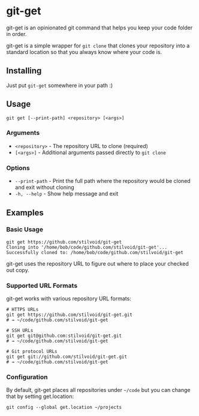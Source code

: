# git-get

git-get is an opinionated git command that helps you keep your code folder in order.

git-get is a simple wrapper for `git clone` that clones your repository into a standard location so that you always know where your code is.

## Installing

Just put `git-get` somewhere in your path :)

## Usage

```
git get [--print-path] <repository> [<args>]
```

### Arguments

- `<repository>` - The repository URL to clone (required)
- `[<args>]` - Additional arguments passed directly to `git clone`

### Options

- `--print-path` - Print the full path where the repository would be cloned and exit without cloning
- `-h, --help` - Show help message and exit

## Examples

### Basic Usage

```shell
git get https://github.com/stilvoid/git-get
Cloning into '/home/bob/code/github.com/stilvoid/git-get'...
Successfully cloned to: /home/bob/code/github.com/stilvoid/git-get
```

git-get uses the repository URL to figure out where to place your checked out copy.

### Supported URL Formats

git-get works with various repository URL formats:

```shell
# HTTPS URLs
git get https://github.com/stilvoid/git-get.git
# → ~/code/github.com/stilvoid/git-get

# SSH URLs
git get git@github.com:stilvoid/git-get.git
# → ~/code/github.com/stilvoid/git-get

# Git protocol URLs
git get git://github.com/stilvoid/git-get.git
# → ~/code/github.com/stilvoid/git-get
```

### Configuration

By default, git-get places all repositories under `~/code` but you can change that by setting get.location:

```shell
git config --global get.location ~/projects
```
